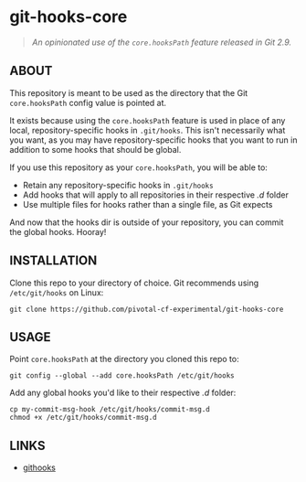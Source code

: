 # git-hooks-core

> *An opinionated use of the `core.hooksPath` feature released in Git 2.9.*

## ABOUT

This repository is meant to be used as the directory that the Git `core.hooksPath` config value is pointed at.

It exists because using the `core.hooksPath` feature is used in place of any local, repository-specific hooks in `.git/hooks`. This isn't necessarily what you want, as you may have repository-specific hooks that you want to run in addition to some hooks that should be global.

If you use this repository as your `core.hooksPath`, you will be able to:

* Retain any repository-specific hooks in `.git/hooks`
* Add hooks that will apply to all repositories in their respective *.d* folder
* Use multiple files for hooks rather than a single file, as Git expects

And now that the hooks dir is outside of your repository, you can commit the global hooks. Hooray!

## INSTALLATION

Clone this repo to your directory of choice. Git recommends using `/etc/git/hooks` on Linux:

```
git clone https://github.com/pivotal-cf-experimental/git-hooks-core
```

## USAGE

Point `core.hooksPath` at the directory you cloned this repo to:

```
git config --global --add core.hooksPath /etc/git/hooks
```

Add any global hooks you'd like to their respective *.d* folder:

```
cp my-commit-msg-hook /etc/git/hooks/commit-msg.d
chmod +x /etc/git/hooks/commit-msg.d
```

## LINKS

* [githooks](https://git-scm.com/docs/githooks)
